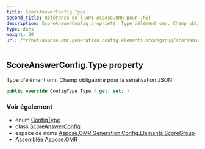 ```yaml
---
title: ScoreAnswerConfig.Type
second_title: Référence de l'API Aspose.OMR pour .NET
description: ScoreAnswerConfig propriété. Type délément omr. Champ obligatoire pour la sérialisation JSON.
type: docs
weight: 30
url: /fr/net/aspose.omr.generation.config.elements.scoregroup/scoreanswerconfig/type/
---
```

## ScoreAnswerConfig.Type property

Type d'élément omr. Champ obligatoire pour la sérialisation JSON.

```csharp
public override ConfigType Type { get; set; }
```

### Voir également

* enum [ConfigType](../../../aspose.omr.generation.config.enums/configtype/)
* class [ScoreAnswerConfig](../)
* espace de noms [Aspose.OMR.Generation.Config.Elements.ScoreGroup](../../scoreanswerconfig/)
* Assemblée [Aspose.OMR](../../../)


